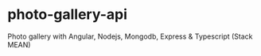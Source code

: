 # photo-gallery-api
Photo gallery with Angular, Nodejs, Mongodb, Express &amp; Typescript (Stack MEAN)
